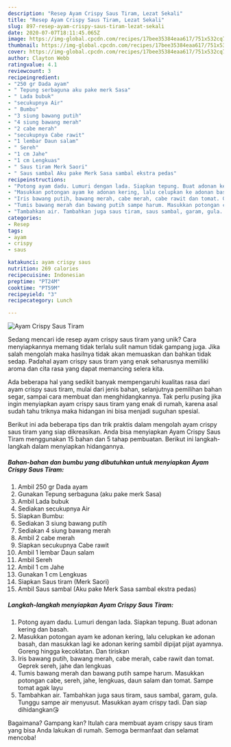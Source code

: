 ```yaml
---
description: "Resep Ayam Crispy Saus Tiram, Lezat Sekali"
title: "Resep Ayam Crispy Saus Tiram, Lezat Sekali"
slug: 897-resep-ayam-crispy-saus-tiram-lezat-sekali
date: 2020-07-07T18:11:45.065Z
image: https://img-global.cpcdn.com/recipes/17bee35384eaa617/751x532cq70/ayam-crispy-saus-tiram-foto-resep-utama.jpg
thumbnail: https://img-global.cpcdn.com/recipes/17bee35384eaa617/751x532cq70/ayam-crispy-saus-tiram-foto-resep-utama.jpg
cover: https://img-global.cpcdn.com/recipes/17bee35384eaa617/751x532cq70/ayam-crispy-saus-tiram-foto-resep-utama.jpg
author: Clayton Webb
ratingvalue: 4.1
reviewcount: 3
recipeingredient:
- "250 gr Dada ayam"
- " Tepung serbaguna aku pake merk Sasa"
- " Lada bubuk"
- "secukupnya Air"
- " Bumbu"
- "3 siung bawang putih"
- "4 siung bawang merah"
- "2 cabe merah"
- "secukupnya Cabe rawit"
- "1 lembar Daun salam"
- " Sereh"
- "1 cm Jahe"
- "1 cm Lengkuas"
- " Saus tiram Merk Saori"
- " Saus sambal Aku pake Merk Sasa sambal ekstra pedas"
recipeinstructions:
- "Potong ayam dadu. Lumuri dengan lada. Siapkan tepung. Buat adonan kering dan basah."
- "Masukkan potongan ayam ke adonan kering, lalu celupkan ke adonan basah, dan masukkan lagi ke adonan kering sambil dipijat pijat ayamnya. Goreng hingga kecoklatan. Dan tiriskan"
- "Iris bawang putih, bawang merah, cabe merah, cabe rawit dan tomat. Geprek sereh, jahe dan lengkuas"
- "Tumis bawang merah dan bawang putih sampe harum. Masukkan potongan cabe, sereh, jahe, lengkuas, daun salam dan tomat. Sampe tomat agak layu"
- "Tambahkan air. Tambahkan juga saus tiram, saus sambal, garam, gula. Tunggu sampe air menyusut. Masukkan ayam crispy tadi. Dan siap dihidangkan😘"
categories:
- Resep
tags:
- ayam
- crispy
- saus

katakunci: ayam crispy saus 
nutrition: 269 calories
recipecuisine: Indonesian
preptime: "PT24M"
cooktime: "PT59M"
recipeyield: "3"
recipecategory: Lunch

---
```



![Ayam Crispy Saus Tiram](https://img-global.cpcdn.com/recipes/17bee35384eaa617/751x532cq70/ayam-crispy-saus-tiram-foto-resep-utama.jpg)

Sedang mencari ide resep ayam crispy saus tiram yang unik? Cara menyiapkannya memang tidak terlalu sulit namun tidak gampang juga. Jika salah mengolah maka hasilnya tidak akan memuaskan dan bahkan tidak sedap. Padahal ayam crispy saus tiram yang enak seharusnya memiliki aroma dan cita rasa yang dapat memancing selera kita.

Ada beberapa hal yang sedikit banyak mempengaruhi kualitas rasa dari ayam crispy saus tiram, mulai dari jenis bahan, selanjutnya pemilihan bahan segar, sampai cara membuat dan menghidangkannya. Tak perlu pusing jika ingin menyiapkan ayam crispy saus tiram yang enak di rumah, karena asal sudah tahu triknya maka hidangan ini bisa menjadi suguhan spesial.




Berikut ini ada beberapa tips dan trik praktis dalam mengolah ayam crispy saus tiram yang siap dikreasikan. Anda bisa menyiapkan Ayam Crispy Saus Tiram menggunakan 15 bahan dan 5 tahap pembuatan. Berikut ini langkah-langkah dalam menyiapkan hidangannya.

<!--inarticleads1-->

##### Bahan-bahan dan bumbu yang dibutuhkan untuk menyiapkan Ayam Crispy Saus Tiram:

1. Ambil 250 gr Dada ayam
1. Gunakan  Tepung serbaguna (aku pake merk Sasa)
1. Ambil  Lada bubuk
1. Sediakan secukupnya Air
1. Siapkan  Bumbu:
1. Sediakan 3 siung bawang putih
1. Sediakan 4 siung bawang merah
1. Ambil 2 cabe merah
1. Siapkan secukupnya Cabe rawit
1. Ambil 1 lembar Daun salam
1. Ambil  Sereh
1. Ambil 1 cm Jahe
1. Gunakan 1 cm Lengkuas
1. Siapkan  Saus tiram (Merk Saori)
1. Ambil  Saus sambal (Aku pake Merk Sasa sambal ekstra pedas)




<!--inarticleads2-->

##### Langkah-langkah menyiapkan Ayam Crispy Saus Tiram:

1. Potong ayam dadu. Lumuri dengan lada. Siapkan tepung. Buat adonan kering dan basah.
1. Masukkan potongan ayam ke adonan kering, lalu celupkan ke adonan basah, dan masukkan lagi ke adonan kering sambil dipijat pijat ayamnya. Goreng hingga kecoklatan. Dan tiriskan
1. Iris bawang putih, bawang merah, cabe merah, cabe rawit dan tomat. Geprek sereh, jahe dan lengkuas
1. Tumis bawang merah dan bawang putih sampe harum. Masukkan potongan cabe, sereh, jahe, lengkuas, daun salam dan tomat. Sampe tomat agak layu
1. Tambahkan air. Tambahkan juga saus tiram, saus sambal, garam, gula. Tunggu sampe air menyusut. Masukkan ayam crispy tadi. Dan siap dihidangkan😘




Bagaimana? Gampang kan? Itulah cara membuat ayam crispy saus tiram yang bisa Anda lakukan di rumah. Semoga bermanfaat dan selamat mencoba!

